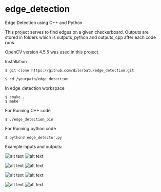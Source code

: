 # edge_detection
Edge Detection using C++ and Python

This project serves to find edges on a given checkerboard. 
Outputs are stored in folders which is outputs_python and outputs_cpp after each code runs.



OpenCV version 4.5.5 was used in this project.



Installation

```
$ git clone https://github.com/dilerbatu/edge_detection.git
```

```
$ cd /yourpath/edge_detection
```

In edge_detection workspace
```
$ cmake .
$ make
```


For Running C++ code
```
$ ./edge_detection_bin
```



For Running python code

```
$ python3 edge_detector.py
```

Example inputs and outputs:

![alt text](https://github.com/dilerbatu/edge_detection/blob/main/data/Image_11.png?raw=true)
![alt text](https://github.com/dilerbatu/edge_detection/blob/main/all_outputs/output_2.jpg?raw=true)

![alt text](https://github.com/dilerbatu/edge_detection/blob/main/data/Image_11.png?raw=true)
![alt text](https://github.com/dilerbatu/edge_detection/blob/main/all_outputs/output_4.jpg?raw=true)

![alt text](https://github.com/dilerbatu/edge_detection/blob/main/data/Image_11.png?raw=true)
![alt text](https://github.com/dilerbatu/edge_detection/blob/main/data/Image_11.png?raw=true)

![alt text](https://github.com/dilerbatu/edge_detection/blob/main/data/Image_11.png?raw=true)
![alt text](https://github.com/dilerbatu/edge_detection/blob/main/data/Image_11.png?raw=true)







